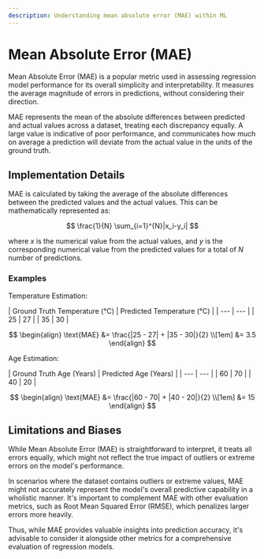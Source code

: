 ```yaml
---
description: Understanding mean absolute error (MAE) within ML
---
```


# Mean Absolute Error (MAE)

Mean Absolute Error (MAE) is a popular metric used in assessing regression model performance
for its overall simplicity and interpretability. It measures the average magnitude of errors in predictions,
without considering their direction.

MAE represents the mean of the absolute differences between predicted and actual values across a dataset,
treating each discrepancy equally. A large value is indicative of poor performance, and communicates
how much on average a prediction will deviate from the actual value in the units of the ground truth.

## Implementation Details

MAE is calculated by taking the average of the absolute differences between the predicted values and the actual values.
This can be mathematically represented as:

$$
\frac{1}{N} \sum_{i=1}^{N}|x_i-y_i|
$$

where $x$ is the numerical value from the actual values, and $y$ is the corresponding numerical value from the
predicted values for a total of $N$ number of predictions.

### Examples

Temperature Estimation:

<div class="grid" markdown>
| Ground Truth Temperature (&deg;C) | Predicted Temperature (&deg;C) |
| --- | --- |
| 25 | 27 |
| 35 | 30 |

$$
\begin{align}
\text{MAE} &= \frac{|25 - 27| + |35 - 30|}{2} \\[1em]
&= 3.5
\end{align}
$$
</div>

Age Estimation:

<div class="grid" markdown>
| Ground Truth Age (Years) | Predicted Age (Years) |
| --- | --- |
| 60 | 70 |
| 40 | 20 |

$$
\begin{align}
\text{MAE} &= \frac{|60 - 70| + |40 - 20|}{2} \\[1em]
&= 15
\end{align}
$$
</div>

## Limitations and Biases

While Mean Absolute Error (MAE) is straightforward to interpret, it treats all errors equally,
which might not reflect the true impact of outliers or extreme errors on the model's performance.

In scenarios where the dataset contains outliers or extreme values, MAE might not accurately represent
the model's overall predictive capability in a wholistic manner. It's important to complement MAE with other
evaluation metrics, such as Root Mean Squared Error (RMSE), which penalizes larger errors more heavily.

Thus, while MAE provides valuable insights into prediction accuracy, it's advisable to consider it
alongside other metrics for a comprehensive evaluation of regression models.
